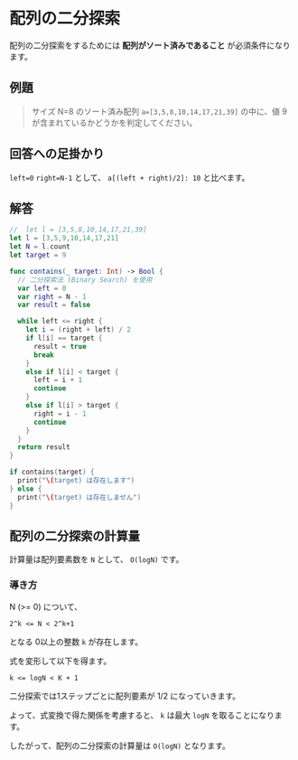 # 配列の二分探索

配列の二分探索をするためには **配列がソート済みであること** が必須条件になります。

## 例題

> サイズ N=8 のソート済み配列 `a=[3,5,8,10,14,17,21,39]` の中に、値 9 が含まれているかどうかを判定してください。

## 回答への足掛かり

`left=0` `right=N-1` として、 `a[(left + right)/2]: 10` と比べます。

## 解答

```swift
//  let l = [3,5,8,10,14,17,21,39]
let l = [3,5,9,10,14,17,21]
let N = l.count
let target = 9

func contains(_ target: Int) -> Bool {
  // 二分探索法 (Binary Search) を使用
  var left = 0
  var right = N - 1
  var result = false

  while left <= right {
    let i = (right + left) / 2
    if l[i] == target {
      result = true
      break
    }
    else if l[i] < target {
      left = i + 1
      continue
    }
    else if l[i] > target {
      right = i - 1
      continue
    }
  }
  return result
}

if contains(target) {
  print("\(target) は存在します")
} else {
  print("\(target) は存在しません")
}
```

## 配列の二分探索の計算量

計算量は配列要素数を `N` として、 `O(logN)` です。

### 導き方

N (>= 0) について、

```
2^k <= N < 2^k+1
```

となる 0以上の整数 `k` が存在します。

式を変形して以下を得ます。

```
k <= logN < K + 1
```

二分探索では1ステップごとに配列要素が 1/2 になっていきます。

よって、式変換で得た関係を考慮すると、 `k` は最大 `logN` を取ることになります。

したがって、配列の二分探索の計算量は `O(logN)` となります。
